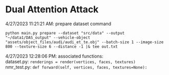 # Dual Attention Attack
4/27/2023 11:21:21 AM: prepare dataset command
```
python main.py prepare --dataset "src/data" --output "~/data1/DAS_output" --vehicle-object "assets/object_files/audi/audi_et_te.obj" --batch-size 1 --image-size 800 --texture-size 6 --distance -1 |& tee out.txt
```
4/27/2023 12:28:06 PM: associated functions:  
dataset.py: `renderings = render(vertices, faces, textures)`  
nmr_test.py: `def forward(self, vertices, faces, textures=None):`